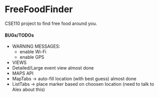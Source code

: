 # FreeFoodFinder
CSE110 project to find free food around you. 


#### BUGs/TODOs


* WARNING MESSAGES:
  * enable Wi-Fi
  * enable GPS
* VIEWS
 * Detailed/Large event view almost done
* MAPS API 
 * MapTabs -> auto-fill location (with best guess) almost done
 * ListTabs -> place marker based on choosen location (need to talk to Alex about this)
